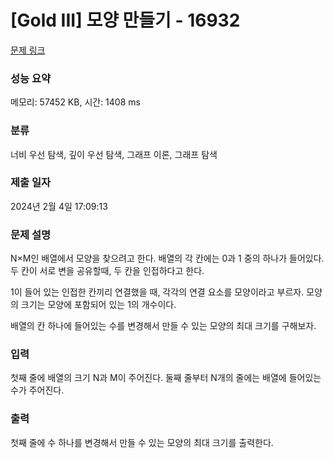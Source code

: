 # [Gold III] 모양 만들기 - 16932 

[문제 링크](https://www.acmicpc.net/problem/16932) 

### 성능 요약

메모리: 57452 KB, 시간: 1408 ms

### 분류

너비 우선 탐색, 깊이 우선 탐색, 그래프 이론, 그래프 탐색

### 제출 일자

2024년 2월 4일 17:09:13

### 문제 설명

<p>N×M인 배열에서 모양을 찾으려고 한다. 배열의 각 칸에는 0과 1 중의 하나가 들어있다. 두 칸이 서로 변을 공유할때, 두 칸을 인접하다고 한다.</p>

<p>1이 들어 있는 인접한 칸끼리 연결했을 때, 각각의 연결 요소를 모양이라고 부르자. 모양의 크기는 모양에 포함되어 있는 1의 개수이다.</p>

<p>배열의 칸 하나에 들어있는 수를 변경해서 만들 수 있는 모양의 최대 크기를 구해보자.</p>

### 입력 

 <p>첫째 줄에 배열의 크기 N과 M이 주어진다. 둘째 줄부터 N개의 줄에는 배열에 들어있는 수가 주어진다.</p>

### 출력 

 <p>첫째 줄에 수 하나를 변경해서 만들 수 있는 모양의 최대 크기를 출력한다.</p>

